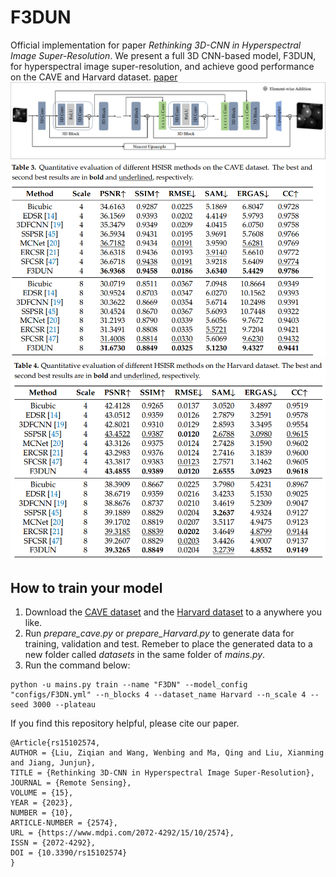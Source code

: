 # F3DUN
Official implementation for paper *Rethinking 3D-CNN in Hyperspectral Image Super-Resolution*. We present a full 3D CNN-based model, F3DUN, for hyperspectral image super-resolution, and achieve good performance on the CAVE and Harvard dataset.
[paper](https://www.mdpi.com/2072-4292/15/10/2574)
![The proposed Full 3D U-Net](https://github.com/SoHardToMakeAName/F3DUN/blob/main/figs/arch.PNG)
![Results on the CAVE dataset](https://github.com/SoHardToMakeAName/F3DUN/blob/main/figs/cave.PNG)
![Results on the Harvard dataset](https://github.com/SoHardToMakeAName/F3DUN/blob/main/figs/harvard.PNG)
## How to train your model
1. Download the [CAVE dataset](https://www.cs.columbia.edu/CAVE/databases/multispectral) and the [Harvard dataset](http://vision.seas.harvard.edu/hyperspec/index.html) to a anywhere you like.
2. Run *prepare_cave.py* or *prepare_Harvard.py* to generate data for training, validation and test. Remeber to place the generated data to a new folder called *datasets* in the same folder of *mains.py*.
3. Run the command below:
```
python -u mains.py train --name "F3DN" --model_config "configs/F3DN.yml" --n_blocks 4 --dataset_name Harvard --n_scale 4 --seed 3000 --plateau
```
If you find this repository helpful, please cite our paper.
```
@Article{rs15102574,
AUTHOR = {Liu, Ziqian and Wang, Wenbing and Ma, Qing and Liu, Xianming and Jiang, Junjun},
TITLE = {Rethinking 3D-CNN in Hyperspectral Image Super-Resolution},
JOURNAL = {Remote Sensing},
VOLUME = {15},
YEAR = {2023},
NUMBER = {10},
ARTICLE-NUMBER = {2574},
URL = {https://www.mdpi.com/2072-4292/15/10/2574},
ISSN = {2072-4292},
DOI = {10.3390/rs15102574}
}
```

